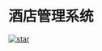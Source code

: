 # 酒店管理系统
[![star](https://gitee.com/stream12138/rookie-mutual-carry/badge/star.svg?theme=dark)](https://gitee.com/stream12138/rookie-mutual-carry/stargazers)
